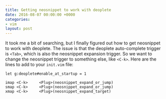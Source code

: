 ```yaml
---
title: Getting neosnippet to work with deoplete
date: 2016-08-07 00:00:00 +0000
categories:
- vim
layout: post
---
```


It took me a bit of searching, but I finally figured out how to get neosnippet to work with deoplete. The issue is that the deoplete auto-complete trigger is `<Tab>`, which is also the neosnippet expansion trigger. So we want to change the neosnippet trigger to something else, like `<C-k>`. Here are the lines to add to your `init.vim` file:

~~~vim
let g:deoplete#enable_at_startup = 1

imap <C-k>     <Plug>(neosnippet_expand_or_jump)
smap <C-k>     <Plug>(neosnippet_expand_or_jump)
xmap <C-k>     <Plug>(neosnippet_expand_target)
~~~

